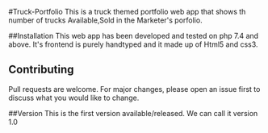 #Truck-Portfolio
This is a truck themed portfolio web app that shows th number of trucks Available,Sold in the Marketer's porfolio.

##Installation
This web app has been developed and tested on php 7.4 and above. It's frontend is purely handtyped and it made up of Html5 and css3.

## Contributing
Pull requests are welcome. For major changes, please open an issue first to discuss what you would like to change.

##Version
This is the first version available/released. We can call it version 1.0